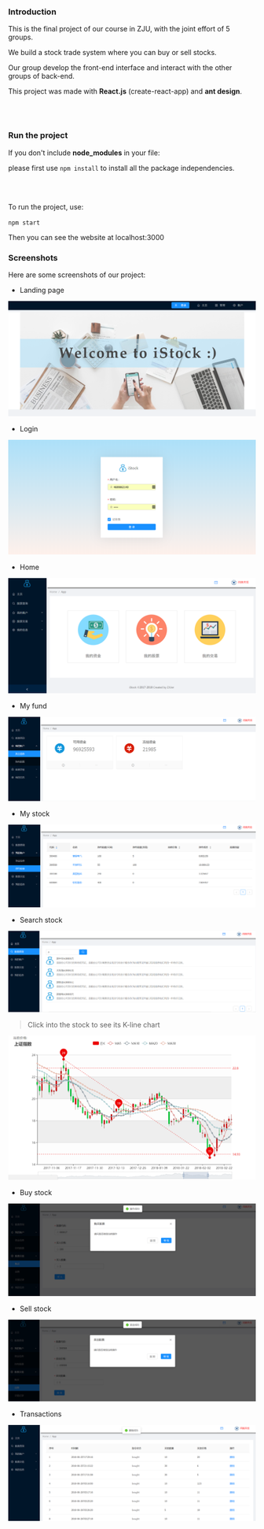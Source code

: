 ### Introduction

This is the final project of our course in ZJU, with the joint effort of 5 groups.

We build a stock trade system where you can buy or sell stocks. 

Our group develop the front-end interface and interact with the other groups of back-end.

This project was made with **React.js** (create-react-app) and **ant design**.


<br />
<br />

### Run the project

If you don't include **node_modules** in your file:

please first use `npm install` to install all the package independencies.

<br />
<br />

To run the project, use:

`npm start`

Then you can see the website at localhost:3000





### Screenshots

Here are some screenshots of our project:

* Landing page

![landing](https://github.com/Mihuuu/Stock-Trade-System/raw/master/screenshots/landing.png)



* Login

![login](https://github.com/Mihuuu/Stock-Trade-System/raw/master/screenshots/login.png)



* Home

![home](https://github.com/Mihuuu/Stock-Trade-System/raw/master/screenshots/home.png)



* My fund

![MyFund](https://github.com/Mihuuu/Stock-Trade-System/raw/master/screenshots/MyFund.png)



* My stock

![MyStock](https://github.com/Mihuuu/Stock-Trade-System/raw/master/screenshots/MyStock.png)



* Search stock

![Search](https://github.com/Mihuuu/Stock-Trade-System/raw/master/screenshots/Search.png)



> Click into the stock to see its K-line chart

![Kchart](https://github.com/Mihuuu/Stock-Trade-System/raw/master/screenshots/Kchart.png)



* Buy stock

![BuyStock](https://github.com/Mihuuu/Stock-Trade-System/raw/master/screenshots/BuyStock.png)



* Sell stock

![SellStock](https://github.com/Mihuuu/Stock-Trade-System/raw/master/screenshots/SellStock.png)



* Transactions

![Transcation](https://github.com/Mihuuu/Stock-Trade-System/raw/master/screenshots/Transcation.png)

